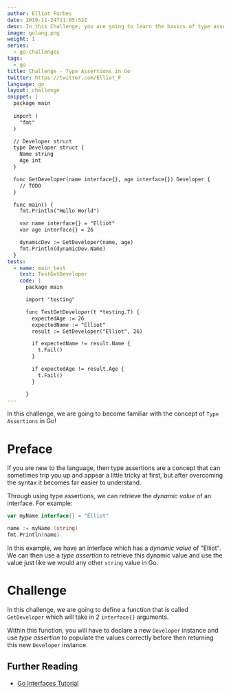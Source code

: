 ```yaml
---
author: Elliot Forbes
date: 2019-11-24T11:05:52Z
desc: In this Challenge, you are going to learn the basics of type assertions in Go and how you can use type assertions to retrieve the dynamic values of from interfaces
image: golang.png
weight: 1
series:
  - go-challenges
tags:
  - go
title: Challenge - Type Assertions in Go
twitter: https://twitter.com/Elliot_F
language: go
layout: challenge
snippet: |
  package main
  
  import (
    "fmt"
  )

  // Developer struct
  type Developer struct {
    Name string
    Age int
  }

  func GetDeveloper(name interface{}, age interface{}) Developer {
    // TODO
  }

  func main() {
    fmt.Println("Hello World")

    var name interface{} = "Elliot"
    var age interface{} = 26

    dynamicDev := GetDeveloper(name, age)
    fmt.Println(dynamicDev.Name)
  }
tests: 
  - name: main_test
    test: TestGetDeveloper
    code: |
      package main

      import "testing"

      func TestGetDeveloper(t *testing.T) {
        expectedAge := 26
        expectedName := "Elliot"
        result := GetDeveloper("Elliot", 26)

        if expectedName != result.Name {
          t.Fail()
        }

        if expectedAge != result.Age {
          t.Fail()
        }

      }
---
```


In this challenge, we are going to become familiar with the concept of `Type Assertions` in Go! 

# Preface

If you are new to the language, then type assertions are a concept that can sometimes trip you up and appear a little tricky at first, but after overcoming the syntax it becomes far easier to understand.

Through using type assertions, we can retrieve the *dynamic value* of an interface. For example:

```go
var myName interface{} = "Elliot"

name := myName.(string)
fmt.Println(name)
```

In this example, we have an interface which has a *dynamic value* of "Elliot". We can then use a *type assertion* to retrieve this dynamic value and use the value just like we would any other `string` value in Go.

# Challenge

In this challenge, we are going to define a function that is called `GetDeveloper` which will take in 2 `interface{}` arguments. 

Within this function, you will have to declare a new `Developer` instance and use *type assertion* to populate the values correctly before then returning this new `Developer` instance.

## Further Reading

* [Go Interfaces Tutorial](/golang/go-interfaces-tutorial/)

